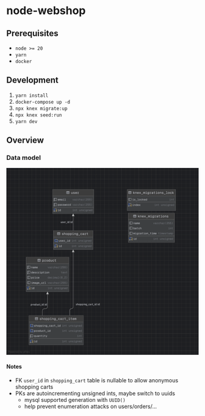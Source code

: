 # node-webshop

## Prerequisites

- `node >= 20`
- `yarn`
- `docker`

## Development

1. `yarn install`
2. `docker-compose up -d`
3. `npx knex migrate:up`
4. `npx knex seed:run`
5. `yarn dev`

## Overview

### Data model

![ER Diagram](https://github.com/svfoxat/node-webshop/blob/master/er.png?raw=true)

#### Notes

- FK `user_id` in `shopping_cart` table is nullable to allow anonymous shopping carts
- PKs are autoincrementing unsigned ints, maybe switch to uuids
  - mysql supported generation with `UUID()`
  - help prevent enumeration attacks on users/orders/...
